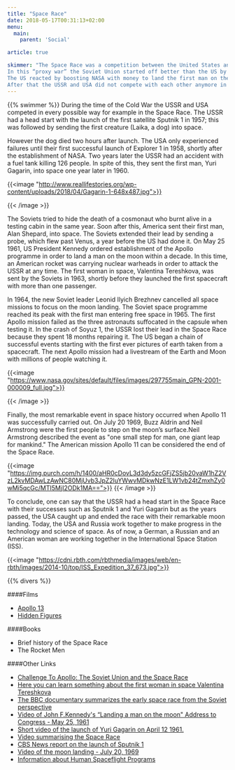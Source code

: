 ```yaml
---
title: "Space Race"
date: 2018-05-17T00:31:13+02:00
menu:
  main:
    parent: 'Social'

article: true

skimmer: "The Space Race was a competition between the United States and the Soviet Union during the time of the Cold War to be the first country to go into space.
In this “proxy war” the Soviet Union started off better than the US by sending the first satellite, Sputnik 1 (1957), and the first cosmonaut, Yuri Gagarin into space (1961). 
The US reacted by boosting NASA with money to land the first man on the moon, which happened in 1969. 
After that the USSR and USA did not compete with each other anymore in this field and until today they are working rather closely together in space."
---
```


{{% swimmer %}}
During the time of the Cold War the USSR and USA competed in every possible way for example in the Space Race. The USSR had a head start with the launch of the first satellite Sputnik 1 in 1957; this was followed by sending the first creature (Laika, a dog) into space.

However the dog died two hours after launch.
The USA only experienced failures until their first successful launch of Explorer 1 in 1958, shortly after the establishment of NASA. Two years later the USSR had an accident with a fuel tank killing 126 people. In spite of this, they sent the first man, Yuri Gagarin, into space one year later in 1960.

{{<image "http://www.reallifestories.org/wp-content/uploads/2018/04/Gagarin-1-648x487.jpg">}}

{{< /image >}}

The Soviets tried to hide the death of a cosmonaut who burnt alive in a testing cabin in the same year. Soon after this, America sent their first man, Alan Shepard, into space. 
The Soviets extended their lead by sending a probe, which flew past Venus, a year before the US had done it. On May 25 1961, US President Kennedy ordered establishment of the Apollo programme in order to land a man on the moon within a decade. In this time, an American rocket was carrying nuclear warheads in order to attack the USSR at any time. 
The first woman in space, Valentina Tereshkova, was sent by the Soviets in 1963, shortly before they launched the first spacecraft with more than one passenger.

In 1964, the new Soviet leader Leonid Ilyich Brezhnev cancelled all space missions to focus on the moon landing. The Soviet space programme reached its peak with the first man entering free space in 1965. The first Apollo mission failed as the three astronauts suffocated in the capsule when testing it. In the crash of Soyuz 1, the USSR lost their lead in the Space Race because they spent 18 months repairing it. The US began a chain of successful events starting with the first ever pictures of earth taken from a spacecraft. The next Apollo mission had a livestream of the Earth and Moon with millions of people watching it.

{{<image "https://www.nasa.gov/sites/default/files/images/297755main_GPN-2001-000009_full.jpg">}}

{{< /image >}}

Finally, the most remarkable event in space history occurred when Apollo 11 was successfully carried out. On July 20 1969, Buzz Aldrin and Neil Armstrong were the first people to step on the moon’s surface.Neil Armstrong described the event as "one small step for man, one giant leap for mankind."
The American mission Apollo 11 can be considered the end of the Space Race.

{{<image "https://img.purch.com/h/1400/aHR0cDovL3d3dy5zcGFjZS5jb20vaW1hZ2VzL2kvMDAwLzAwNC80MjUvb3JpZ2luYWwvMDkwNzE1LW1vb24tZmxhZy0wMi5qcGc/MTI5MjI2ODk1MA==">}}
{{< /image >}}

To conclude, one can say that the USSR had a head start in the Space Race with their successes such as Sputnik 1 and Yuri Gagarin but as the years passed, the USA caught up and ended the race with their remarkable moon landing. Today, the USA and Russia work together to make progress in the technology and science of space. As of now, a German, a Russian and an American woman are working together in the International Space Station (ISS).

{{<image "https://cdni.rbth.com/rbthmedia/images/web/en-rbth/images/2014-10/top/ISS_Expedition_37_673.jpg">}}

{{% divers %}}

####Films
- [Apollo 13](https://www.youtube.com/watch?v=KtEIMC58sZo&feature=youtu.be)
- [Hidden Figures](https://www.youtube.com/watch?v=RK8xHq6dfAo&feature=youtu.be)

####Books
- Brief history of the Space Race
- The Rocket Men

####Other Links
- [Challenge To Apollo: The Soviet Union and the Space Race](https://www.youtube.com/watch?v=xvaEvCNZymo)
- [Here you can learn something about the first woman in space Valentina Tereshkova](https://www.space.com/21571-valentina-tereshkova.html)
- [The BBC documentary summarizes the early space race from the Soviet perspective](https://www.bbc.co.uk/programmes/p028l0f1)
- [Video of John F.Kennedy's “Landing a man on the moon" Address to Congress - May 25, 1961](https://www.youtube.com/watch?v=TUXuV7XbZvU&feature=youtu.be)
- [Short video of the launch of Yuri Gagarin on April 12 1961.](https://www.youtube.com/watch?v=bJzygLptwf8&feature=youtu.be)
- [Video summarising the Space Race](https://www.youtube.com/watch?v=xvaEvCNZymo&feature=youtu.be)
- [CBS News report on the launch of Sputnik 1](https://www.youtube.com/watch?v=qdQHuiV_9AI&feature=youtu.be)
- [Video of the moon landing - July 20, 1969](https://www.youtube.com/watch?v=sTBIr65cL_E&feature=youtu.be)
- [Information about Human Spaceflight Programs](https://www.hq.nasa.gov/office/pao/History/humansp.html)
